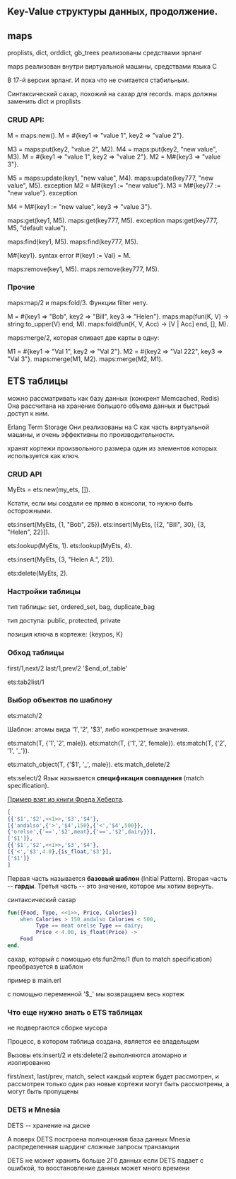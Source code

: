 ## Key-Value структуры данных, продолжение.

## maps

proplists, dict, orddict, gb_trees реализованы средствами эрланг

maps реализован внутри виртуальной машины, средствами языка С

В 17-й версии эрланг. И пока что не считается стабильным.

Синтаксический сахар, похожий на сахар для records.
maps должны заменить dict и proplists

### CRUD API:

M = maps:new().
M = #{key1 => "value 1", key2 => "value 2"}.

M3 = maps:put(key2, "value 2", M2).
M4 = maps:put(key2, "new value", M3).
M = #{key1 => "value 1", key2 => "value 2"}.
M2 = M#{key3 => "value 3"}.

M5 = maps:update(key1, "new value", M4).
maps:update(key777, "new value", M5). exception
M2 = M#{key1 := "new value"}.
M3 = M#{key77 := "new value"}. exception

M4 = M#{key1 := "new value", key3 => "value 3"}.

maps:get(key1, M5).
maps:get(key777, M5). exception
maps:get(key777, M5, "default value").

maps:find(key1, M5).
maps:find(key777, M5).

M#{key1}. syntax error
 #{key1 := Val} = M.

maps:remove(key1, M5).
maps:remove(key777, M5).

### Прочие

maps:map/2 и maps:fold/3. Функции filter нету.

M = #{key1 => "Bob", key2 => "Bill", key3 => "Helen"}.
maps:map(fun(K, V) -> string:to_upper(V) end, M).
maps:fold(fun(K, V, Acc) -> [V | Acc] end, [], M).

maps:merge/2, которая сливает две карты в одну:

M1 = #{key1 => "Val 1", key2 => "Val 2"}.
M2 = #{key2 => "Val 222", key3 => "Val 3"}.
maps:merge(M1, M2).
maps:merge(M2, M1).


## ETS таблицы

можно рассматривать как базу данных (конкрент Memcached, Redis)
Она рассчитана на хранение большого объема данных и быстрый доступ к ним.

Erlang Term Storage
Они реализованы на С как часть виртуальной машины, и очень эффективны по производительности.

хранят кортежи произвольного размера
один из элементов которых используется как ключ.


### CRUD API

MyEts = ets:new(my_ets, []).

Кстати, если мы создали ее прямо в консоли, то нужно быть осторожными.

ets:insert(MyEts, {1, "Bob", 25}).
ets:insert(MyEts, [{2, "Bill", 30}, {3, "Helen", 22}]).

ets:lookup(MyEts, 1).
ets:lookup(MyEts, 4).

ets:insert(MyEts, {3, "Helen A.", 21}).

ets:delete(MyEts, 2).


### Настройки таблицы

тип таблицы: set, ordered\_set, bag, duplicate_bag

тип доступа: public, protected, private

позиция ключа в кортеже: {keypos, K}


### Обход таблицы

first/1,next/2
last/1,prev/2
'$end_of_table'

ets:tab2list/1


### Выбор объектов по шаблону

ets:match/2

Шаблон: атомы вида '$1', '$2', '$3', либо конкретные значения.

ets:match(T, {'$1', '$2', male}).
ets:match(T, {'$1', '$2', female}).
ets:match(T, {'$2', '$1', '_'}).

ets:match\_object(T, {'$1', '_', male}).
ets:match\_delete/2

ets:select/2
Язык называется **спецификация совпадения** (match specification).

[Пример взят из книги Фреда Хеберта](http://learnyousomeerlang.com/ets#you-have-been-selected).

```erlang
[
{{'$1','$2',<<1>>,'$3','$4'},
[{'andalso',{'>','$4',150},{'<','$4',500}},
{'orelse',{'==','$2',meat},{'==','$2',dairy}}],
['$1']},
{{'$1','$2',<<1>>,'$3','$4'},
[{'<','$3',4.0},{is_float,'$3'}],
['$1']}
]
```

Первая часть называется **базовый шаблон** (Initial Pattern).
Вторая часть -- **гарды**.
Третья часть -- это значение, которое мы хотим вернуть.

синтаксический сахар

```erlang
fun({Food, Type, <<1>>, Price, Calories})
    when Calories > 150 andalso Calories < 500,
         Type == meat orelse Type == dairy;
         Price < 4.00, is_float(Price) ->
    Food
end.
```

сахар, который с помощью ets:fun2ms/1 (fun to match specification) преобразуется в шаблон

пример в main.erl

с помощью переменной '$_' мы возвращаем весь кортеж


### Что еще нужно знать о ETS таблицах

не подвергаются сборке мусора

Процесс, в котором таблица создана, является ее владельцем

Вызовы ets:insert/2 и ets:delete/2 выполняются атомарно и изолированно

first/next, last/prev, match, select
каждый кортеж будет рассмотрен, и рассмотрен только один раз
новые кортежи могут быть рассмотрены, а могут быть пропущены


### DETS и Mnesia

DETS -- хранение на диске

А поверх DETS построена полноценная база данных Mnesia
распределенная
шардинг
сложные запросы
транзакции

DETS не может хранить больше 2Гб данных
если DETS падает с ошибкой, то восстановление данных может много времени
